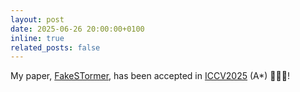 ```yaml
---
layout: post
date: 2025-06-26 20:00:00+0100
inline: true
related_posts: false
---
```


My paper, <a href="https://datdaigia.github.io/FakeSTormer/">FakeSTormer</a>, has been accepted in <a href="https://iccv.thecvf.com/">ICCV2025</a> (A\*) 🎉🎉🎉!
